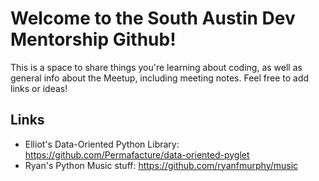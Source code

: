 # Welcome to the South Austin Dev Mentorship Github!

This is a space to share things you're learning about coding,
as well as general info about the Meetup, including meeting notes.
Feel free to add links or ideas!

## Links

* Elliot's Data-Oriented Python Library: https://github.com/Permafacture/data-oriented-pyglet
* Ryan's Python Music stuff: https://github.com/ryanfmurphy/music

